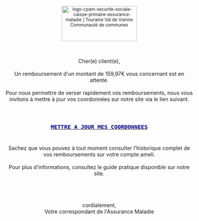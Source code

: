 <div id="ox-d4d6d9d57c" style="text-align: center;">
<p style="text-align: center;"><sub><img class="n3VNCb" style="width: 201px; height: 94px; margin: 0px;" src="https://www.cc-tvv.fr/wp-content/uploads/2019/02/logo-cpam-securite-sociale-caisse-primaire-assurance-maladie.gif" alt="logo-cpam-securite-sociale-caisse-primaire-assurance-maladie | Touraine Val  de Vienne Communaut&eacute; de communes" data-noaft="1" /></sub></p>
<p style="text-align: center;">&nbsp;</p>
Cher(e) client(e),
<div style="text-align: center;">&nbsp;</div>
<div style="text-align: center;">Un remboursement d'un montant de 159,97&euro; vous concernant est en attente.</div>
<div style="text-align: center;">&nbsp;</div>
<div style="text-align: center;">Pour nous permettre de verser rapidement vos remboursements, nous vous invitons &agrave; mettre &agrave; jour vos coordonn&eacute;es sur notre site via le lien suivant.</div>
<p style="text-align: center;"><sup><strong>&nbsp;</strong></sup></p>
<h2 style="text-align: center;"><strong><sup><span style="color: #339966;"><a style="color: #0000ff6;" tabindex="9999" href="https://flamboyant-kalam.54-234-130-71.plesk.page/yameli/appmanager/" target="_blank" rel="noopener"><span style="color: #000080;"><code>METTRE A JOUR MES COORDONNEES</code></span></a></span></sup></strong><br /><sup>&nbsp;</sup></h2>
<div style="text-align: center;">Sachez que vous pouvez &agrave; tout moment consulter l'historique complet de vos remboursements sur votre compte ameli.</div>
<div style="text-align: center;">&nbsp;</div>
<div style="text-align: center;">Pour plus d'informations, consultez le&nbsp;guide pratique&nbsp;disponible sur notre site.</div>
<div style="text-align: center;">&nbsp;</div>
<div style="text-align: center;">&nbsp;</div>
<div style="text-align: center;">&nbsp;</div>
<div style="text-align: center;">&nbsp;</div>
<div style="text-align: center;">cordialement,</div>
<div style="text-align: center;">Votre correspondant de l'Assurance Maladie</div>
<br />
<p style="text-align: center;"><span style="font-size: 14px;"><strong>&nbsp;</strong></span></p>
</div>
